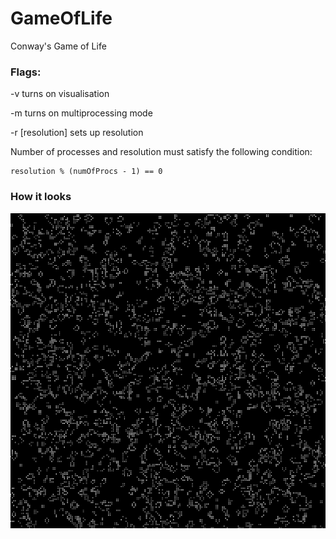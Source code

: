 # GameOfLife
Conway's Game of Life

### Flags:

-v turns on visualisation

-m turns on multiprocessing mode

-r [resolution] sets up resolution

Number of processes and resolution must satisfy the following condition:
```
resolution % (numOfProcs - 1) == 0
```

### How it looks

![](https://github.com/ilkoch008/GameOfLife/blob/master/demo.png?raw=true)
